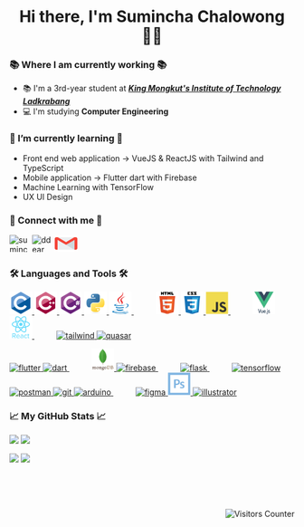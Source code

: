 <h1 align="center"> Hi there, I'm Sumincha Chalowong 👋🏼</h1>

### 📚  Where I am currently working 📚
*  📚 I'm a 3rd-year student  at [**_King Mongkut's Institute of Technology Ladkrabang_**](https://www.kmitl.ac.th/en)
*  💻 I'm studying **Computer Engineering**

 ### 🌱 I’m currently learning 🌱
 * Front end web application -> VueJS & ReactJS with Tailwind and TypeScript
 * Mobile application -> Flutter dart with Firebase
 * Machine Learning with TensorFlow
 * UX UI Design

### 🤝 Connect with me 🤝
<div align="left">
<a href="https://www.linkedin.com/in/sumincha-chalowong-a30895157/" target="blank"><img align="left" src="https://raw.githubusercontent.com/rahuldkjain/github-profile-readme-generator/master/src/images/icons/Social/linked-in-alt.svg" alt="sumincha chalowong" height="30" width="40" /></a>
<a href="https://www.youtube.com/channel/UCp3k5-77OfrljZivX6c2ZjQ" target="blank"><img align="left" src="https://raw.githubusercontent.com/rahuldkjain/github-profile-readme-generator/master/src/images/icons/Social/youtube.svg" alt="ddear" height="30" width="40" /></a>
<a href="mailto:sumincha.chalowong19@gmail.com?subject=Hello%20Sumincha" target="blank"><img align="left" src="https://github.com/DearSmc/DearSmc/blob/main/assets/gmail.png" alt="ddear" height="30" width="40" /></a>
<!-- <a href="https://www.leetcode.com/dearsmc19" target="blank"><img align="left" src="https://raw.githubusercontent.com/rahuldkjain/github-profile-readme-generator/master/src/images/icons/Social/leet-code.svg" alt="dearsmc19" height="30" width="40" /></a> -->
</div></br></br>

### 🛠 Languages and Tools 🛠
<p align="left"> 
	<a href="https://www.cprogramming.com/" target="_blank"> <img src="https://raw.githubusercontent.com/devicons/devicon/master/icons/c/c-original.svg" alt="c" width="40" height="40"/> </a> 
	<a href="https://www.w3schools.com/cpp/" target="_blank"> <img src="https://raw.githubusercontent.com/devicons/devicon/master/icons/cplusplus/cplusplus-original.svg" alt="cplusplus" width="40" height="40"/> </a> 
	<a href="https://www.w3schools.com/cs/" target="_blank"> <img src="https://raw.githubusercontent.com/devicons/devicon/master/icons/csharp/csharp-original.svg" alt="csharp" width="40" height="40"/> </a> 
	<a href="https://www.python.org" target="_blank"> <img src="https://raw.githubusercontent.com/devicons/devicon/master/icons/python/python-original.svg" alt="python" width="40" height="40"/> </a>
	<a href="https://www.java.com" target="_blank"> <img src="https://raw.githubusercontent.com/devicons/devicon/master/icons/java/java-original.svg" alt="java" width="40" height="40"/> </a>
	&nbsp; &nbsp; &nbsp; &nbsp; &nbsp;
	<a href="https://www.w3.org/html/" target="_blank"> <img src="https://raw.githubusercontent.com/devicons/devicon/master/icons/html5/html5-original-wordmark.svg" alt="html5" width="40" height="40"/> </a>
	<a href="https://www.w3schools.com/css/" target="_blank"><img src="https://raw.githubusercontent.com/devicons/devicon/master/icons/css3/css3-original-wordmark.svg" alt="css3" width="40" height="40"/> </a>
	<a href="https://developer.mozilla.org/en-US/docs/Web/JavaScript" target="_blank"> <img src="https://raw.githubusercontent.com/devicons/devicon/master/icons/javascript/javascript-original.svg" alt="javascript" width="40" height="40"/> </a>  
	&nbsp; &nbsp; &nbsp; &nbsp; &nbsp;
	<a href="https://vuejs.org/" target="_blank"> <img src="https://raw.githubusercontent.com/devicons/devicon/master/icons/vuejs/vuejs-original-wordmark.svg" alt="vuejs" width="40" height="40"/> </a> 
	<a href="https://reactjs.org/" target="_blank"> <img src="https://raw.githubusercontent.com/devicons/devicon/master/icons/react/react-original-wordmark.svg" alt="react" width="40" height="40"/> </a>  &nbsp; &nbsp; &nbsp; &nbsp; &nbsp;
	<a href="https://tailwindcss.com/" target="_blank"> <img src="https://www.vectorlogo.zone/logos/tailwindcss/tailwindcss-icon.svg" alt="tailwind" width="40" height="40"/> </a> 
	<a href="https://quasar.dev/" target="_blank"> <img src="https://cdn.quasar.dev/logo/svg/quasar-logo.svg" alt="quasar" width="40" height="40"/> </a> <a href="https://reactjs.org/" target="_blank"> </p>
<p align="left">
	<a href="https://flutter.dev" target="_blank"> <img src="https://www.vectorlogo.zone/logos/flutterio/flutterio-icon.svg" alt="flutter" width="40" height="40"/> </a>
	<a href="https://dart.dev" target="_blank"> <img src="https://www.vectorlogo.zone/logos/dartlang/dartlang-icon.svg" alt="dart" width="40" height="40"/> </a>  &nbsp; &nbsp; &nbsp; &nbsp; &nbsp;
	<a href="https://www.mongodb.com/" target="_blank"> <img src="https://raw.githubusercontent.com/devicons/devicon/master/icons/mongodb/mongodb-original-wordmark.svg" alt="mongodb" width="40" height="40"/> </a>
	<a href="https://firebase.google.com/" target="_blank"> <img src="https://www.vectorlogo.zone/logos/firebase/firebase-icon.svg" alt="firebase" width="40" height="40"/> </a> &nbsp; &nbsp; &nbsp; &nbsp; &nbsp; 	 
	<a href="https://flask.palletsprojects.com/" target="_blank"> <img src="https://www.vectorlogo.zone/logos/pocoo_flask/pocoo_flask-icon.svg" alt="flask" width="40" height="40"/> </a>
	&nbsp; &nbsp; &nbsp; &nbsp; &nbsp;
	<a href="https://www.tensorflow.org" target="_blank"> <img src="https://www.vectorlogo.zone/logos/tensorflow/tensorflow-icon.svg" alt="tensorflow" width="40" height="40"/> </a> 
	<a href="https://postman.com" target="_blank"> <img src="https://www.vectorlogo.zone/logos/getpostman/getpostman-icon.svg" alt="postman" width="40" height="40"/> </a>
	<a href="https://git-scm.com/" target="_blank"> <img src="https://www.vectorlogo.zone/logos/git-scm/git-scm-icon.svg" alt="git" width="40" height="40"/> </a>
	<a href="https://www.arduino.cc/" target="_blank"> <img src="https://cdn.worldvectorlogo.com/logos/arduino-1.svg" alt="arduino" width="40" height="40"/> </a> 
 &nbsp; &nbsp; &nbsp; &nbsp; &nbsp;
	<a href="https://www.figma.com/" target="_blank"> <img src="https://www.vectorlogo.zone/logos/figma/figma-icon.svg" alt="figma" width="40" height="40"/> </a>  
	<a href="https://www.photoshop.com/en" target="_blank"> <img src="https://raw.githubusercontent.com/devicons/devicon/master/icons/photoshop/photoshop-line.svg" alt="photoshop" width="40" height="40"/> </a>
	<a href="https://www.adobe.com/in/products/illustrator.html" target="_blank"> <img src="https://www.vectorlogo.zone/logos/adobe_illustrator/adobe_illustrator-icon.svg" alt="illustrator" width="40" height="40"/> </a>
</p>

### 📈 My GitHub Stats 📈
<p>
<img height="180em" src="https://github-readme-stats.vercel.app/api?username=DearSmc&show_icons=true&icon_color=515E63&bg_color=30,F1ECC3,57837B&title_color=515E63&text_color=515E63&hide_border=true&hide=issues&count_private=true&include_all_commits=true" />
<img height="180em" src="https://github-readme-stats.vercel.app/api/top-langs/?username=DearSmc&layout=compact&icon_color=515E63&bg_color=30,F1ECC3,57837B&title_color=515E63&text_color=212121&hide_border=true&langs_count=8" />
</p>


<p>
  <img height="180em" src="https://github-readme-stats.vercel.app/api?username=DearSmc&show_icons=true&icon_color=515E63&bg_color=30,F1ECC3,57837B&title_color=515E63&text_color=515E63&hide_border=true&hide=issues&count_private=true&include_all_commits=true" />
  <img height="180em" src="https://github-readme-stats.vercel.app/api/top-langs/?username=DearSmct&icon_color=515E63&bg_color=30,F1ECC3,57837B&title_color=515E63&text_color=212121&hide_border=true&langs_count=8"/>
</p>


</br></br></br>
<p align="right">
    <img src="https://visitor-badge.glitch.me/badge?page_id=DearSmc.DearSmc" alt="Visitors Counter">
</p>
  
